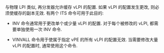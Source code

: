 
与物理 LPI 类似, 再分发器允许缓存 vLPI 的配置. 如果 vLPI 的配置发生更改, 则必须使缓存的副本无效. 有两个 ITS 命令可用于此目的:

- INV 命令通常用于更改单个或少量 vLPI 的配置. 对于每个被修改的 vLPI, 都需要单独使用一次 INV 命令.

- VINVALL 命令用于使属于指定 vPE 的所有 vLPI 的配置无效. 当需要修改大量 vLPI 的配置时, 通常使用这个命令.
